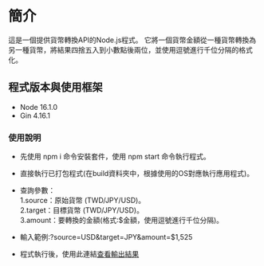 # 簡介

這是一個提供貨幣轉換API的Node.js程式。
它將一個貨幣金額從一種貨幣轉換為另一種貨幣，將結果四捨五入到小數點後兩位，並使用逗號進行千位分隔的格式化。

## 程式版本與使用框架

- Node 16.1.0
- Gin 4.16.1

### 使用說明

- 先使用 npm i 命令安裝套件，使用 npm start 命令執行程式。
- 直接執行已打包程式(在build資料夾中，根據使用的OS對應執行應用程式)。

- 查詢參數：<br>
   1.source：原始貨幣 (TWD/JPY/USD)。<br>
   2.target：目標貨幣 (TWD/JPY/USD)。<br>
   3.amount：要轉換的金額(格式:$金額，使用逗號進行千位分隔)。

- 輸入範例:?source=USD&target=JPY&amount=$1,525

- 程式執行後，使用此連結[查看輸出結果](http://localhost:3000/?source=USD&target=JPY&amount=$1,525)